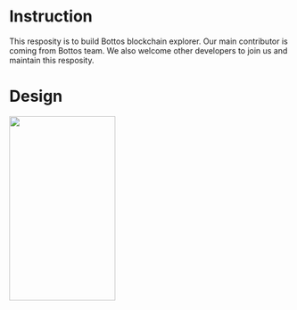 # Instruction

  This resposity is to build Bottos blockchain explorer. Our main contributor is coming from Bottos team. We also welcome other developers to join us and maintain this resposity.

# Design

<div align="left">
<img src="https://github.com/bottos-project/BlockExplorer/blob/master/block-explorer.png" height="330" width="190" >
 </div>
